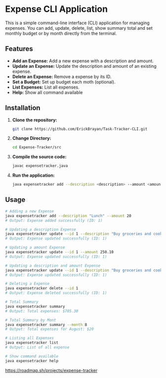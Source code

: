 # Expense CLI Application
This is a simple command-line interface (CLI) application for managing expenses. You can add, update, delete, list, show summary total and set monthly budget or by month directly from the terminal.

## Features

- **Add an Expense:** Add a new expense with a description and amount.
- **Update an Expense:** Update the description and amount of an existing expense.
- **Delete an Expense:** Remove a expense by its ID.
- **Set a Budget:** Set up budget each moth (optional).
- **List Expenses:** List all expenses.
- **Help:** Show all command available

## Installation

1. **Clone the repository:**
   ```bash
   git clone https://github.com/ErickBrayan/Task-Tracker-CLI.git

2. **Change Directory:**
   ```bash
   cd Expense-Tracker/src

3. **Compile the source code:**
    ```bash
   javac expensetracker.java
4. **Run the application:**
    ```bash
   java expensetracker add --description <description> --amount <amount>
   ```

## Usage
```bash
# Adding a new Expense
java expensetracker add --description "Lunch" --amount 20
# Output: Expense added successfully (ID: 1)

# Updating a description Expense
java expensetracker update --id 1 --description "Buy groceries and cook dinner"
# Output: Expense updated successfully (ID: 1)

# Updating a amount Expense
java expensetracker update --id 1 --amount 250.10
# Output: Expense updated successfully (ID: 1)

# Updating a description and amount Expense
java expensetracker update --id 1 --description "Buy groceries and cook dinner" --amount 450.50
# Output: Expense updated successfully (ID: 1)

# Deleting a Expense
java expensetracker delete --id 1
# Output: Expense deleted successfully (ID: 1)

# Total Summary
java expensetracker summary
# Output: Total expenses: $785.30

# Total Summary by Mont
java expensetracker summary --month 8
# Output: Total expenses for August: $20

# Listing all Expenses
java expensetracker list
# Output: List of all expense

# Show command available
java expensetracker help
```

https://roadmap.sh/projects/expense-tracker